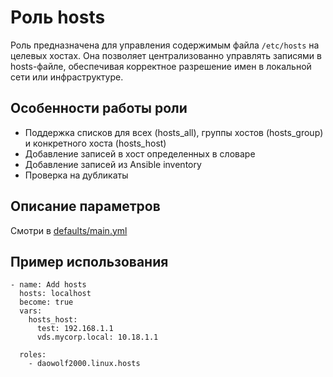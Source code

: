 # Роль hosts

Роль предназначена для управления содержимым файла `/etc/hosts` на целевых хостах. Она позволяет централизованно управлять записями в hosts-файле, обеспечивая корректное разрешение имен в локальной сети или инфраструктуре.

## Особенности работы роли
- Поддержка списков для всех (hosts_all), группы хостов (hosts_group) и конкретного хоста (hosts_host)
- Добавление записей в хост определенных в словаре
- Добавление записей из Ansible inventory
- Проверка на дубликаты

## Описание параметров

Смотри в [defaults/main.yml](defaults/main.yml)

## Пример использования
```
- name: Add hosts
  hosts: localhost
  become: true
  vars:
    hosts_host:
      test: 192.168.1.1
      vds.mycorp.local: 10.18.1.1

  roles:
    - daowolf2000.linux.hosts
```